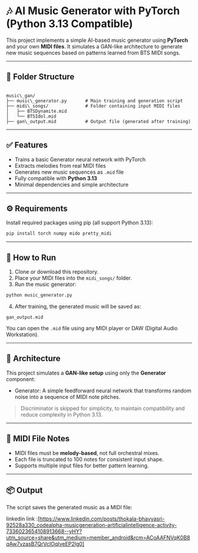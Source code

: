 
# 🎶 AI Music Generator with PyTorch (Python 3.13 Compatible)

This project implements a simple AI-based music generator using **PyTorch** and your own **MIDI files**. It simulates a GAN-like architecture to generate new music sequences based on patterns learned from BTS MIDI songs.

---

## 📁 Folder Structure

```

music\_gan/
├── music\_generator.py       # Main training and generation script
├── midi\_songs/              # Folder containing input MIDI files
│   ├── BTSDynamite.mid
│   └── BTSIdol.mid
├── gan\_output.mid           # Output file (generated after training)

````

---

## ✅ Features

- Trains a basic Generator neural network with PyTorch
- Extracts melodies from real MIDI files
- Generates new music sequences as `.mid` file
- Fully compatible with **Python 3.13**
- Minimal dependencies and simple architecture

---

## ⚙️ Requirements

Install required packages using pip (all support Python 3.13):

```bash
pip install torch numpy mido pretty_midi
````

---

## 🚀 How to Run

1. Clone or download this repository.
2. Place your MIDI files into the `midi_songs/` folder.
3. Run the music generator:

```bash
python music_generator.py
```

4. After training, the generated music will be saved as:

```
gan_output.mid
```

You can open the `.mid` file using any MIDI player or DAW (Digital Audio Workstation).

---

## 🧠 Architecture

This project simulates a **GAN-like setup** using only the **Generator** component:

* Generator: A simple feedforward neural network that transforms random noise into a sequence of MIDI note pitches.

> Discriminator is skipped for simplicity, to maintain compatibility and reduce complexity in Python 3.13.

---

## 🎼 MIDI File Notes

* MIDI files must be **melody-based**, not full orchestral mixes.
* Each file is truncated to 100 notes for consistent input shape.
* Supports multiple input files for better pattern learning.

---

## 📦 Output

The script saves the generated music as a MIDI file:

linkedin link :[https://www.linkedin.com/posts/thokala-bhavyasri-92528a330_codealpha-musicgeneration-artificialintelligence-activity-7336023654108913668--yHY?utm_source=share&utm_medium=member_android&rcm=ACoAAFNVqK0B8qAw7vzasB7QrVcIOqIveEP2lg0]
